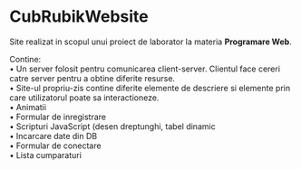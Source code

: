 # CubRubikWebsite
Site realizat in scopul unui proiect de laborator la materia **Programare Web**.  

Contine:  
• Un server folosit pentru comunicarea client-server. Clientul face cereri catre server pentru a obtine diferite resurse.  
• Site-ul propriu-zis contine diferite elemente de descriere si elemente prin care utilizatorul poate sa interactioneze.  
• Animatii  
• Formular de inregistrare  
• Scripturi JavaScript (desen dreptunghi, tabel dinamic  
• Incarcare date din DB  
• Formular de conectare  
• Lista cumparaturi
